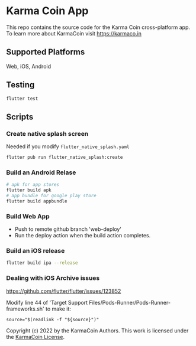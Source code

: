 # Karma Coin App

This repo contains the source code for the Karma Coin cross-platform app.
To learn more about KarmaCoin visit https://karmaco.in

## Supported Platforms
Web, iOS, Android

## Testing

```bash
flutter test
```

## Scripts

### Create native splash screen
Needed if you modify `flutter_native_splash.yaml`
```bash
flutter pub run flutter_native_splash:create
```

### Build an Android Relase
```bash
# apk for app stores
flutter build apk
# app bundle for google play store
flutter build appbundle
```

### Build Web App
- Push to remote github branch 'web-deploy'
- Run the deploy action when the build action completes.

### Build an iOS release
```bash
flutter build ipa --release
```

### Dealing with iOS Archive issues
https://github.com/flutter/flutter/issues/123852

Modify line 44 of 'Target Support Files/Pods-Runner/Pods-Runner-frameworks.sh' to make it:

```
source="$(readlink -f "${source}")"
```

Copyright (c) 2022 by the KarmaCoin Authors. This work is licensed under the [KarmaCoin License](https://github.com/karma-coin/.github/blob/main/LICENSE).


